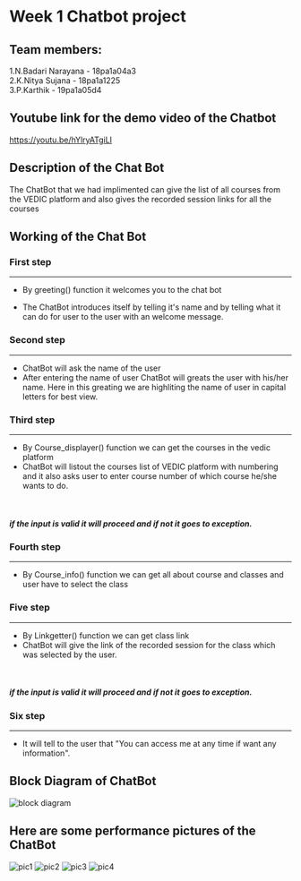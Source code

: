# Week 1 Chatbot project


## Team members:
1.N.Badari Narayana - 18pa1a04a3<br/>
2.K.Nitya Sujana - 18pa1a1225<br/>
3.P.Karthik - 19pa1a05d4

## Youtube link for the demo video of the Chatbot
https://youtu.be/hYlryATgiLI


## Description of the Chat Bot
The ChatBot that we had implimented can give the list of all courses from the VEDIC platform and also gives the recorded session links for all the courses

## Working of the Chat Bot
### First step
---
* By greeting() function it welcomes you to the chat bot<br/>

* The ChatBot introduces itself by telling it's name and by telling what it can do for user to the user with an welcome message.

### Second step
---
* ChatBot will ask the name of the user<br/>
* After entering the name of user ChatBot will greats the user with his/her name. Here in this greating we are highliting the name of user in capital letters for best view.

### Third step
---
* By Course_displayer() function we can get the courses in the vedic platform<br/>
 * ChatBot will listout the courses list of VEDIC platform with numbering and it also asks user to enter course number of which course he/she wants to do.
<br/>
 
##### if the input is valid it will proceed and if not it goes to exception.

### Fourth step
---
* By Course_info() function we can get all about course and classes and user have to select the class

### Five step
---
* By Linkgetter() function we can get class link<br/> 
* ChatBot will give the link of the recorded session for the class which was selected by the user.
<br/>

##### if the input is valid it will proceed and if not it goes to exception.

### Six step
---
* It will tell to the user that "You can access me at any time if want any information".

## Block Diagram of ChatBot
![block diagram](https://user-images.githubusercontent.com/72606000/96373170-4c676100-1188-11eb-9f06-a684a707ef7a.jpg)

## Here are some performance pictures of the ChatBot
![pic1](https://user-images.githubusercontent.com/72606000/96372951-1bd2f780-1187-11eb-9a68-bcd4cac4bd81.jpg)
![pic2](https://user-images.githubusercontent.com/72606000/96373019-7ff5bb80-1187-11eb-8d87-05e1767e0b4b.jpg)
![pic3](https://user-images.githubusercontent.com/72606000/96373022-85530600-1187-11eb-80f4-1732064f59cd.jpg)
![pic4](https://user-images.githubusercontent.com/72606000/96373024-897f2380-1187-11eb-9e88-b0a2dbba0d44.jpg)








